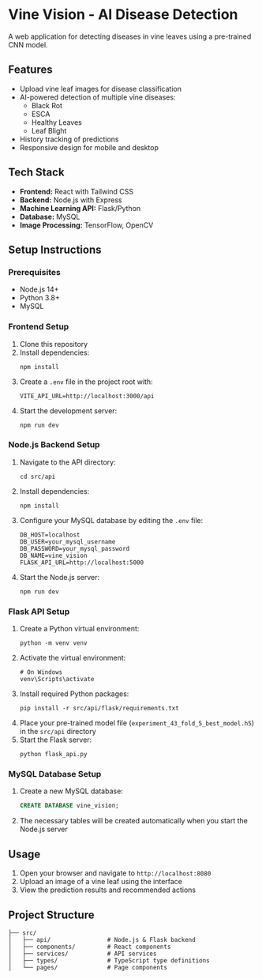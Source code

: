 # Vine Vision - AI Disease Detection
 
 A web application for detecting diseases in vine leaves using a pre-trained CNN model.
 
 ## Features
 
 - Upload vine leaf images for disease classification
 - AI-powered detection of multiple vine diseases:
   - Black Rot
   - ESCA
   - Healthy Leaves
   - Leaf Blight
 - History tracking of predictions
 - Responsive design for mobile and desktop
 
 ## Tech Stack
 
 - **Frontend:** React with Tailwind CSS
 - **Backend:** Node.js with Express
 - **Machine Learning API:** Flask/Python
 - **Database:** MySQL
 - **Image Processing:** TensorFlow, OpenCV
 
 ## Setup Instructions
 
 ### Prerequisites
 
 - Node.js 14+
 - Python 3.8+
 - MySQL
 
 ### Frontend Setup
 
 1. Clone this repository
 2. Install dependencies:
    ```
    npm install
    ```
 3. Create a `.env` file in the project root with:
    ```
    VITE_API_URL=http://localhost:3000/api
    ```
 4. Start the development server:
    ```
    npm run dev
    ```
 
 ### Node.js Backend Setup
 
 1. Navigate to the API directory:
    ```
    cd src/api
    ```
 2. Install dependencies:
    ```
    npm install
    ```
 3. Configure your MySQL database by editing the `.env` file:
    ```
    DB_HOST=localhost
    DB_USER=your_mysql_username
    DB_PASSWORD=your_mysql_password
    DB_NAME=vine_vision
    FLASK_API_URL=http://localhost:5000
    ```
 4. Start the Node.js server:
    ```
    npm run dev
    ```
 
 ### Flask API Setup
 
 1. Create a Python virtual environment:
    ```
    python -m venv venv
    ```
 2. Activate the virtual environment:
    ```
    # On Windows
    venv\Scripts\activate
    
    ```
 3. Install required Python packages:
    ```
    pip install -r src/api/flask/requirements.txt
    ```
 4. Place your pre-trained model file (`experiment_43_fold_5_best_model.h5`) in the `src/api` directory
 5. Start the Flask server:
    ```
    python flask_api.py
    ```
 
 ### MySQL Database Setup
 
 1. Create a new MySQL database:
    ```sql
    CREATE DATABASE vine_vision;
    ```
 2. The necessary tables will be created automatically when you start the Node.js server
 
 ## Usage
 
 1. Open your browser and navigate to `http://localhost:8080`
 2. Upload an image of a vine leaf using the interface
 3. View the prediction results and recommended actions
 
 ## Project Structure
  ```
  ├── src/
  │   ├── api/                # Node.js & Flask backend
  │   ├── components/         # React components
  │   ├── services/           # API services
  │   ├── types/              # TypeScript type definitions
  │   └── pages/              # Page components
  ```
